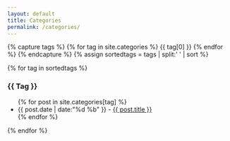```yaml
---
layout: default
title: Categories
permalink: /categories/
---
```


{% capture tags %}
  {% for tag in site.categories %}
    {{ tag[0] }}
  {% endfor %}
{% endcapture %}
{% assign sortedtags = tags | split:' ' | sort %}

{% for tag in sortedtags %}
  <h3 style='text-transform: capitalize;' id="{{ tag }}">{{ tag }}</h3>
  <ul>
  {% for post in site.categories[tag] %}
    <li style="entry-content"><time>{{ post.date | date:"%d %b" }}</time> - <a href="{{ post.url }}">{{ post.title }}</a></li>
  {% endfor %}
  </ul>
{% endfor %}
